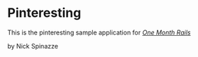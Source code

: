 # Pinteresting

This is the pinteresting sample application for [*One Month Rails*](http://onemonthrails.com)

by Nick Spinazze